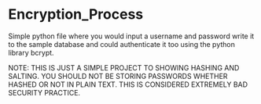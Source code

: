 # Encryption_Process
Simple python file where you would input a username and password write it to the sample database and could authenticate it too using the python library bcrypt.

NOTE: THIS IS JUST A SIMPLE PROJECT TO SHOWING HASHING AND SALTING. YOU SHOULD NOT BE STORING PASSWORDS WHETHER HASHED OR NOT IN PLAIN TEXT. THIS IS CONSIDERED EXTREMELY BAD SECURITY 
PRACTICE.
